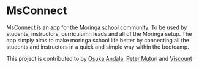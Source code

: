 # MsConnect

MsConnect is an app for the [Moringa school](www.moringaschool.com) community. To be used by students, instructors, curriculumn leads and all of the Moringa setup.
The app simply aims to make moringa school life better by connecting all the students and instructors in a quick and simple way within the bootcamp.


This project is contributed to by [Osuka Andala](www.github.com/Osuka-Andala), [Peter Muturi](www.github.com/Petermuturi) and  [Viscount](www.github.com/wathika)
